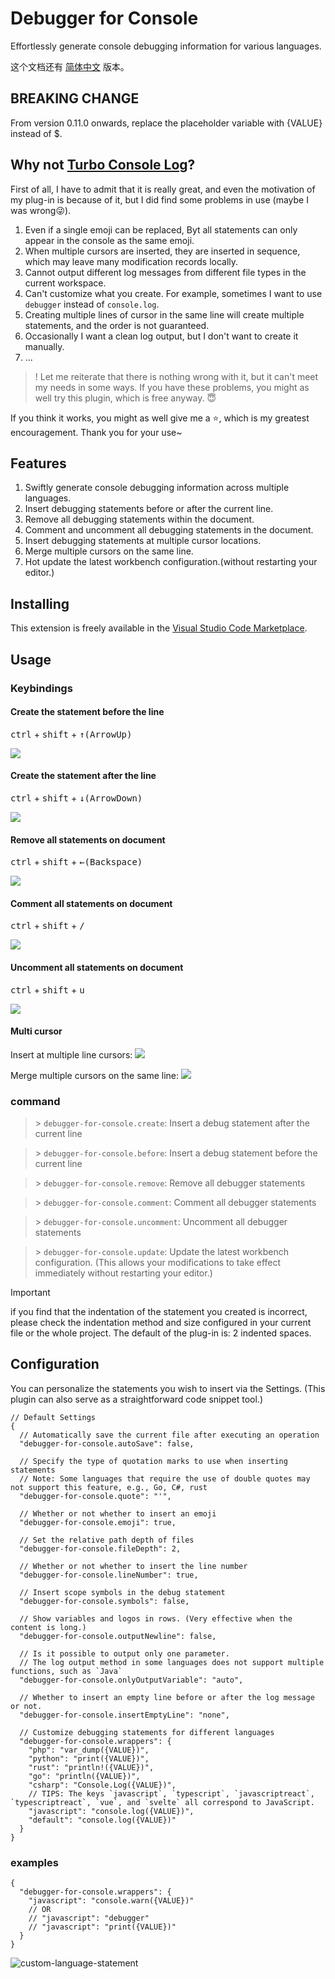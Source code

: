 # Debugger for Console
Effortlessly generate console debugging information for various languages.

这个文档还有 [简体中文](./README-CN.md) 版本。

## BREAKING CHANGE
From version 0.11.0 onwards, replace the placeholder variable with {VALUE} instead of $.

## Why not [Turbo Console Log](https://marketplace.visualstudio.com/items?itemName=ChakrounAnas.turbo-console-log)?
First of all, I have to admit that it is really great, and even the motivation of my plug-in is because of it, but I did find some problems in use (maybe I was wrong😜).

1. Even if a single emoji can be replaced, Byt all statements can only appear in the console as the same emoji.
2. When multiple cursors are inserted, they are inserted in sequence, which may leave many modification records locally.
3. Cannot output different log messages from different file types in the current workspace.
4. Can't customize what you create. For example, sometimes I want to use `debugger` instead of `console.log`.
5. Creating multiple lines of cursor in the same line will create multiple statements, and the order is not guaranteed.
6. Occasionally I want a clean log output, but I don't want to create it manually.
7. ...

>! Let me reiterate that there is nothing wrong with it, but it can't meet my needs in some ways. If you have these problems, you might as well try this plugin, which is free anyway. 😇

If you think it works, you might as well give me a ⭐, which is my greatest encouragement. Thank you for your use~

## Features
1. Swiftly generate console debugging information across multiple languages.
2. Insert debugging statements before or after the current line.
3. Remove all debugging statements within the document.
4. Comment and uncomment all debugging statements in the document.
5. Insert debugging statements at multiple cursor locations.
6. Merge multiple cursors on the same line.
7. Hot update the latest workbench configuration.(without restarting your editor.)

## Installing

This extension is freely available in the [Visual Studio Code Marketplace](https://marketplace.visualstudio.com/items?itemName=banlify.debugger-for-console).

## Usage

### Keybindings
#### Create the statement before the line
<kbd>ctrl</kbd> + <kbd>shift</kbd> + <kbd>↑(ArrowUp)</kbd>

![](res/create-statement-before.gif)

#### Create the statement after the line
<kbd>ctrl</kbd> + <kbd>shift</kbd> + <kbd>↓(ArrowDown)</kbd>

![](res/create-statement-after.gif)

#### Remove all statements on document
<kbd>ctrl</kbd> + <kbd>shift</kbd> + <kbd>←(Backspace)</kbd>

![](res/remove-all-statements.gif)

#### Comment all statements on document
<kbd>ctrl</kbd> + <kbd>shift</kbd> + <kbd>/</kbd>

![](res/comment-all-statements.gif)

#### Uncomment all statements on document
<kbd>ctrl</kbd> + <kbd>shift</kbd> + <kbd>u</kbd>

![](res/uncomment-all-statements.gif)

#### Multi cursor
Insert at multiple line cursors:
![](res/multi-cursor-insert.gif)

Merge multiple cursors on the same line:
![](res/merged-multi-cursor-insert.gif)

### command

> \> `debugger-for-console.create`: Insert a debug statement after the current line

> \> `debugger-for-console.before`: Insert a debug statement before the current line

> \> `debugger-for-console.remove`: Remove all debugger statements

> \> `debugger-for-console.comment`: Comment all debugger statements

> \> `debugger-for-console.uncomment`: Uncomment all debugger statements

> \> `debugger-for-console.update`: Update the latest workbench configuration. (This allows your modifications to take effect immediately without restarting your editor.)

> [!IMPORTANT]
> if you find that the indentation of the statement you created is incorrect, please check the indentation method and size configured in your current file or the whole project. The default of the plug-in is: 2 indented spaces.


## Configuration

You can personalize the statements you wish to insert via the Settings. (This plugin can also serve as a straightforward code snippet tool.)

```json5
// Default Settings
{
  // Automatically save the current file after executing an operation
  "debugger-for-console.autoSave": false,

  // Specify the type of quotation marks to use when inserting statements
  // Note: Some languages that require the use of double quotes may not support this feature, e.g., Go, C#, rust
  "debugger-for-console.quote": "'",

  // Whether or not whether to insert an emoji
  "debugger-for-console.emoji": true,

  // Set the relative path depth of files
  "debugger-for-console.fileDepth": 2,

  // Whether or not whether to insert the line number
  "debugger-for-console.lineNumber": true,

  // Insert scope symbols in the debug statement
  "debugger-for-console.symbols": false,

  // Show variables and logos in rows. (Very effective when the content is long.)
  "debugger-for-console.outputNewline": false,

  // Is it possible to output only one parameter.
  // The log output method in some languages does not support multiple functions, such as `Java`
  "debugger-for-console.onlyOutputVariable": "auto",

  // Whether to insert an empty line before or after the log message or not.
  "debugger-for-console.insertEmptyLine": "none",

  // Customize debugging statements for different languages
  "debugger-for-console.wrappers": {
    "php": "var_dump({VALUE})",
    "python": "print({VALUE})",
    "rust": "println!({VALUE})",
    "go": "println({VALUE})",
    "csharp": "Console.Log({VALUE})",
    // TIPS: The keys `javascript`, `typescript`, `javascriptreact`, `typescriptreact`, `vue`, and `svelte` all correspond to JavaScript.
    "javascript": "console.log({VALUE})",
    "default": "console.log({VALUE})"
  }
}
```

### examples

```json5
{
  "debugger-for-console.wrappers": {
    "javascript": "console.warn({VALUE})"
    // OR
    // "javascript": "debugger"
    // "javascript": "print({VALUE})"
  }
}
```

![custom-language-statement](res/custom-language-statement.gif)
